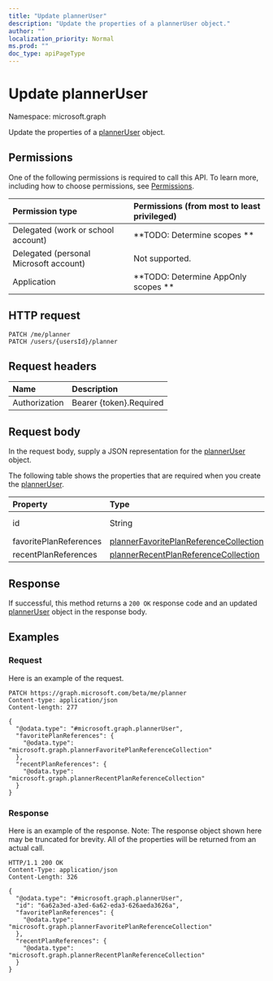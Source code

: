 ```yaml
---
title: "Update plannerUser"
description: "Update the properties of a plannerUser object."
author: ""
localization_priority: Normal
ms.prod: ""
doc_type: apiPageType
---
```


# Update plannerUser

Namespace: microsoft.graph

Update the properties of a [plannerUser](../resources/planneruser.md) object.

## Permissions
One of the following permissions is required to call this API. To learn more, including how to choose permissions, see [Permissions](/concepts/permissions-reference.md).

|Permission type|Permissions (from most to least privileged)|
|:---|:---|
|Delegated (work or school account)|**TODO: Determine scopes **|
|Delegated (personal Microsoft account)|Not supported.|
|Application|**TODO: Determine AppOnly scopes **|

## HTTP request
<!-- {
  "blockType": "ignored"
}
-->
``` http
PATCH /me/planner
PATCH /users/{usersId}/planner
```

## Request headers
|Name|Description|
|:---|:---|
|Authorization|Bearer {token}.Required|

## Request body
In the request body, supply a JSON representation for the [plannerUser](../resources/planneruser.md) object.

The following table shows the properties that are required when you create the [plannerUser](../resources/planneruser.md).

|Property|Type|Description|
|:---|:---|:---|
|id|String| Inherited from [entity](../resources/entity.md)|
|favoritePlanReferences|[plannerFavoritePlanReferenceCollection](../resources/plannerfavoriteplanreferencecollection.md)||
|recentPlanReferences|[plannerRecentPlanReferenceCollection](../resources/plannerrecentplanreferencecollection.md)||



## Response
If successful, this method returns a `200 OK` response code and an updated [plannerUser](../resources/planneruser.md) object in the response body.

## Examples

### Request
Here is an example of the request.
<!-- {
  "blockType": "request",
  "name": "update_planneruser"
}
-->
``` http
PATCH https://graph.microsoft.com/beta/me/planner
Content-type: application/json
Content-length: 277

{
  "@odata.type": "#microsoft.graph.plannerUser",
  "favoritePlanReferences": {
    "@odata.type": "microsoft.graph.plannerFavoritePlanReferenceCollection"
  },
  "recentPlanReferences": {
    "@odata.type": "microsoft.graph.plannerRecentPlanReferenceCollection"
  }
}
```

### Response
Here is an example of the response. Note: The response object shown here may be truncated for brevity. All of the properties will be returned from an actual call.
<!-- {
  "blockType": "response",
  "truncated": true
}
-->
``` http
HTTP/1.1 200 OK
Content-Type: application/json
Content-Length: 326

{
  "@odata.type": "#microsoft.graph.plannerUser",
  "id": "6a62a3ed-a3ed-6a62-eda3-626aeda3626a",
  "favoritePlanReferences": {
    "@odata.type": "microsoft.graph.plannerFavoritePlanReferenceCollection"
  },
  "recentPlanReferences": {
    "@odata.type": "microsoft.graph.plannerRecentPlanReferenceCollection"
  }
}
```

